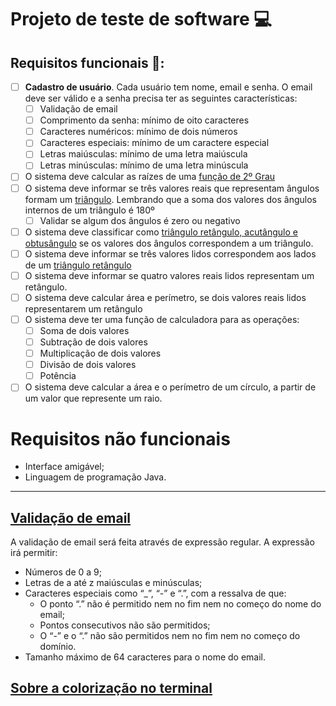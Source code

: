# Projeto de teste de software 💻

## Requisitos funcionais 📜:

- [ ]  **Cadastro de usuário**. Cada usuário tem nome, email e senha. O email deve ser válido e a senha precisa ter as seguintes características:
    - [ ]  Validação de email
    - [ ]  Comprimento da senha: mínimo de oito caracteres
    - [ ]  Caracteres numéricos: mínimo de dois números
    - [ ]  Caracteres especiais: mínimo de um caractere especial
    - [ ]  Letras maiúsculas: mínimo de uma letra maiúscula
    - [ ]  Letras minúsculas: mínimo de uma letra minúscula
- [ ]  O sistema deve calcular as raízes de uma [função de 2º Grau](https://mundoeducacao.uol.com.br/matematica/funcao-2-grau.htm)
- [ ]  O sistema deve informar se três valores reais que representam ângulos formam um [triângulo](https://educacao.uol.com.br/disciplinas/matematica/soma-dos-angulos-internos-de-um-triangulo-por-que-a-soma-vale-sempre-180suposup.htm). Lembrando que a soma dos valores dos ângulos internos de um triângulo é 180º
    - [ ]  Validar se algum dos ângulos é zero ou negativo
- [ ]  O sistema deve classificar como [triângulo retângulo, acutângulo e obtusângulo](https://escolakids.uol.com.br/matematica/classificacao-dos-triangulos.htm#:~:text=Podemos%20classificar%20os%20tri%C3%A2ngulos%20de,tri%C3%A2ngulos%20ret%C3%A2ngulos%2C%20acut%C3%A2ngulos%20ou%20obtus%C3%A2ngulos.) se os valores dos ângulos correspondem a um triângulo.
- [ ]  O sistema deve informar se três valores lidos correspondem aos lados de um [triângulo retângulo](https://mundoeducacao.uol.com.br/matematica/triangulo-retangulo.htm#:~:text=Chamamos%20de%20hipotenusa%20o%20maior,igual%20ao%20quadrado%20da%20hipotenusa.)
- [ ]  O sistema deve informar se quatro valores reais lidos representam um retângulo.
- [ ]  O sistema deve calcular área e perímetro, se dois valores reais lidos representarem um retângulo
- [ ]  O sistema deve ter uma função de calculadora para as operações:
    - [ ]  Soma de dois valores
    - [ ]  Subtração de dois valores
    - [ ]  Multiplicação de dois valores
    - [ ]  Divisão de dois valores
    - [ ]  Potência
- [ ] O sistema deve calcular a área e o perímetro de um círculo, a partir de um valor que represente um raio.

# Requisitos não funcionais

- Interface amigável;
- Linguagem de programação Java.

---

## [Validação de email](https://www.baeldung.com/java-email-validation-regex)

A validação de email será feita através de expressão regular. A expressão irá permitir:

- Números de 0 a 9;
- Letras de a até z maiúsculas e minúsculas;
- Caracteres especiais como “_”, “-” e “.”, com a ressalva de que:
    - O ponto “.” não é permitido nem no fim nem no começo do nome do email;
    - Pontos consecutivos não são permitidos;
    - O “-” e o “.” não são permitidos nem no fim nem no começo do domínio.
- Tamanho máximo de 64 caracteres para o nome do email.

## [Sobre a colorização no terminal](diogonunes.com/blog/jcolor-java-color-messages-terminal/)